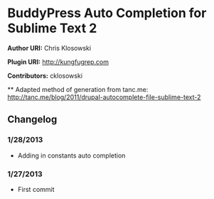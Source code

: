 # BuddyPress Auto Completion for Sublime Text 2 #
**Author URI:** Chris Klosowski

**Plugin URI:** http://kungfugrep.com

**Contributors:** cklosowski

** Adapted method of generation from tanc.me:
http://tanc.me/blog/2011/drupal-autocomplete-file-sublime-text-2

## Changelog ##

### 1/28/2013 ###

* Adding in constants auto completion

### 1/27/2013 ###

* First commit
